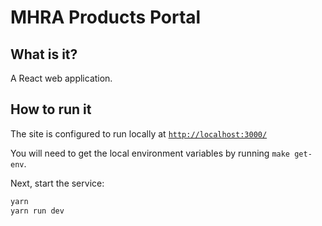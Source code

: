 # MHRA Products Portal

## What is it?

A React web application.

## How to run it

The site is configured to run locally at [`http://localhost:3000/`](http://localhost:3000/)

You will need to get the local environment variables by running `make get-env`.

Next, start the service:

```sh
yarn
yarn run dev
```
